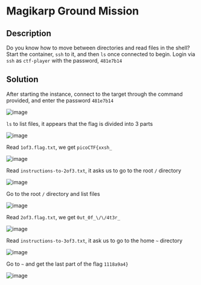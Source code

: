 # Magikarp Ground Mission
## Description
Do you know how to move between directories and read files in the shell? Start the container, `ssh` to it, and then `ls` once connected to begin. Login via `ssh` as `ctf-player` with the password, `481e7b14`
## Solution
After starting the instance, connect to the target through the command provided, and enter the password `481e7b14`

![image](https://user-images.githubusercontent.com/70738420/178290772-07981fdc-3b4a-4099-9a85-1ff862f1cf60.png)

`ls` to list files, it appears that the flag is divided into 3 parts

![image](https://user-images.githubusercontent.com/70738420/178291121-e37f9953-6e5d-4fd1-98c7-653195125a0a.png)

Read `1of3.flag.txt`, we get `picoCTF{xxsh_`

![image](https://user-images.githubusercontent.com/70738420/178291447-62228d58-821d-4553-8dcd-d29181ab12ca.png)

Read `instructions-to-2of3.txt`, it asks us to go to the root `/` directory

![image](https://user-images.githubusercontent.com/70738420/178291549-8e190925-d343-445f-ac30-6e9214d8c258.png)

Go to the root `/` directory and list files  

![image](https://user-images.githubusercontent.com/70738420/178292121-d906027a-b990-487b-b1d2-f29b1d0c8167.png)

Read `2of3.flag.txt`, we get `0ut_0f_\/\/4t3r_`

![image](https://user-images.githubusercontent.com/70738420/178292936-90c026c0-b3a4-4b1b-a528-5adccbd6765d.png)

Read `instructions-to-3of3.txt`, it ask us to go to the home `~` directory

![image](https://user-images.githubusercontent.com/70738420/178293388-d4908216-3887-4578-9afd-d684eded0a72.png)

Go to `~` and get the last part of the flag `1118a9a4}`

![image](https://user-images.githubusercontent.com/70738420/178293710-b59a0825-66f1-4679-bd14-8f444c0581c6.png)

